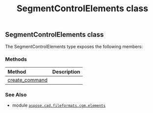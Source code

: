 ﻿---
title: SegmentControlElements class
second_title: Aspose.CAD for Python via .NET API References
description: 
type: docs
weight: 90
url: /python-net/aspose.cad.fileformats.cgm.elements/segmentcontrolelements/
is_root: false
---

## SegmentControlElements class



The SegmentControlElements type exposes the following members:

### Methods
| Method | Description |
| :- | :- |
| [create_command](/cad/python-net/aspose.cad.fileformats.cgm.elements/segmentcontrolelements/create_command/#int-int-aspose.cad.fileformats.cgm.CgmFile) |  |



### See Also
* module [`aspose.cad.fileformats.cgm.elements`](..)
